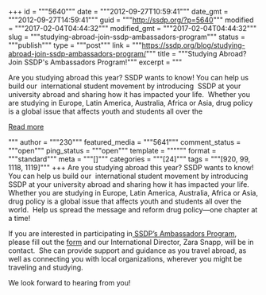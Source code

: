 +++
id = """5640"""
date = """2012-09-27T10:59:41"""
date_gmt = """2012-09-27T14:59:41"""
guid = """http://ssdp.org/?p=5640"""
modified = """2017-02-04T04:44:32"""
modified_gmt = """2017-02-04T04:44:32"""
slug = """studying-abroad-join-ssdp-ambassadors-program"""
status = """publish"""
type = """post"""
link = """https://ssdp.org/blog/studying-abroad-join-ssdp-ambassadors-program/"""
title = """Studying Abroad? Join SSDP&#039;s Ambassadors Program!"""
excerpt = """<p>Are you studying abroad this year? SSDP wants to know! You can help us build our  international student movement by introducing  SSDP at your university abroad and sharing how it has impacted your life.  Whether you are studying in Europe, Latin America, Australia, Africa or Asia, drug policy is a global issue that affects youth and students all over the</p>
<div class="h10"></div>
<p><a class="more-link2 flat" href="https://ssdp.org/blog/studying-abroad-join-ssdp-ambassadors-program/">Read more</a></p>
"""
author = """230"""
featured_media = """5641"""
comment_status = """open"""
ping_status = """open"""
template = """"""
format = """standard"""
meta = """[]"""
categories = """[24]"""
tags = """[920, 99, 1118, 1119]"""
+++
Are you studying abroad this year? SSDP wants to know! You can help us build our  international student movement by introducing  SSDP at your university abroad and sharing how it has impacted your life.  Whether you are studying in Europe, Latin America, Australia, Africa or Asia, drug policy is a global issue that affects youth and students all over the world.  Help us spread the message and reform drug policy—one chapter at a time!



If you are interested in participating in<a href="http://ssdp.org/resources/study-abroad-ambassadors-program/"> SSDP&#8217;s Ambassadors Program</a>, please fill out the <a href="http://ssdp.org/resources/study-abroad-ambassadors-program/">form</a> and our International Director, Zara Snapp, will be in contact.  She can provide support and guidance as you travel abroad, as well as connecting you with local organizations, wherever you might be traveling and studying.



We look forward to hearing from you!
